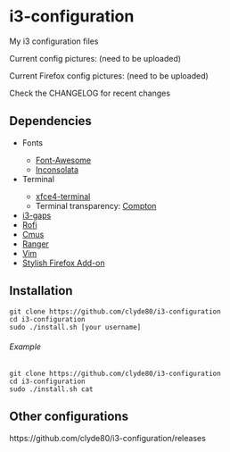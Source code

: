 # i3-configuration
My i3 configuration files

Current config pictures: (need to be uploaded)

Current Firefox config pictures: (need to be uploaded)

Check the CHANGELOG for recent changes

<h2>Dependencies</h2>
<ul>
<li>Fonts</li>
<ul>
<li><a href="http://fontawesome.io/">Font-Awesome</a></li>
<li><a href="https://fonts.google.com/specimen/Inconsolata">Inconsolata</a></li>
</ul>
<li>Terminal</li>
<ul>
<li><a href="https://launchpad.net/xfce4-terminal">xfce4-terminal</a></li>
<li>Terminal transparency: <a href="https://github.com/chjj/compton">Compton</a></li>
</ul>
<li><a href="https://github.com/Airblader/i3">i3-gaps</a></li>
<li><a href="https://github.com/DaveDavenport/rofi">Rofi</a></li>
<li><a href="https://github.com/cmus/cmus">Cmus</a></li>
<li><a href="https://github.com/ranger/ranger">Ranger</a></li>
<li><a href="https://github.com/vim/vim">Vim</a></li>
<li><a href="https://addons.mozilla.org/en-US/firefox/addon/stylish/">Stylish Firefox Add-on</a></li>
</ul>

<h2>Installation</h2>
<code>git clone https://github.com/clyde80/i3-configuration</code><br>
<code>cd i3-configuration</code><br>
<code>sudo ./install.sh [your username]</code>

<h6>Example</h6>
<code>git clone https://github.com/clyde80/i3-configuration</code><br>
<code>cd i3-configuration</code><br>
<code>sudo ./install.sh cat</code>

<h2>Other configurations</h2>
https://github.com/clyde80/i3-configuration/releases
